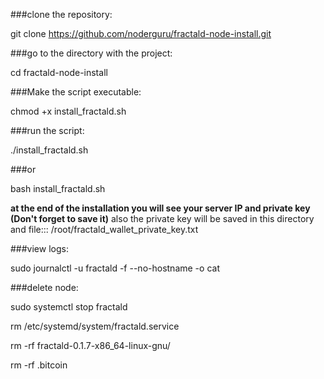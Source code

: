 
###clone the repository:

git clone https://github.com/noderguru/fractald-node-install.git

###go to the directory with the project:

cd fractald-node-install

###Make the script executable:

chmod +x install_fractald.sh

###run the script:

./install_fractald.sh

###or

bash install_fractald.sh

__at the end of the installation you will see your server IP and private key (Don't forget to save it)__
also the private key will be saved in this directory and file::: /root/fractald_wallet_private_key.txt


###view logs:

sudo journalctl -u fractald -f --no-hostname -o cat

###delete node:

sudo systemctl stop fractald

rm /etc/systemd/system/fractald.service

rm -rf fractald-0.1.7-x86_64-linux-gnu/

rm -rf .bitcoin
